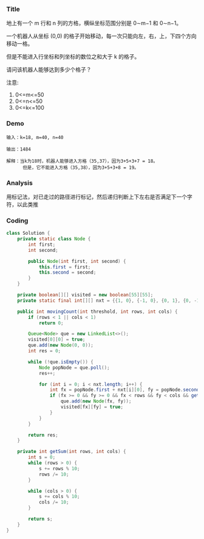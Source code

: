 ###   Title
地上有一个 m 行和 n 列的方格，横纵坐标范围分别是 0∼m−1 和 0∼n−1。

一个机器人从坐标 (0,0) 的格子开始移动，每一次只能向左，右，上，下四个方向移动一格。

但是不能进入行坐标和列坐标的数位之和大于 k 的格子。

请问该机器人能够达到多少个格子？

注意:
1. 0<=m<=50
2. 0<=n<=50
3. 0<=k<=100

###   Demo
```
输入：k=18, m=40, n=40

输出：1484

解释：当k为18时，机器人能够进入方格（35,37），因为3+5+3+7 = 18。
      但是，它不能进入方格（35,38），因为3+5+3+8 = 19。
```

###   Analysis
用标记法，对已走过的路径进行标记，然后递归判断上下左右是否满足下一个字符，以此类推


###   Coding
```java
class Solution {
    private static class Node {
        int first;
        int second;

        public Node(int first, int second) {
            this.first = first;
            this.second = second;
        }
    }

    private boolean[][] visited = new boolean[55][55];
    private static final int[][] nxt = {{1, 0}, {-1, 0}, {0, 1}, {0, -1}};

    public int movingCount(int threshold, int rows, int cols) {
        if (rows < 1 || cols < 1)
            return 0;

        Queue<Node> que = new LinkedList<>();
        visited[0][0] = true;
        que.add(new Node(0, 0));
        int res = 0;

        while (!que.isEmpty()) {
            Node popNode = que.poll();
            res++;

            for (int i = 0; i < nxt.length; i++) {
                int fx = popNode.first + nxt[i][0], fy = popNode.second + nxt[i][1];
                if (fx >= 0 && fy >= 0 && fx < rows && fy < cols && getSum(fx, fy) <= threshold && !visited[fx][fy]) {
                    que.add(new Node(fx, fy));
                    visited[fx][fy] = true;
                }
            }
        }

        return res;
    }

    private int getSum(int rows, int cols) {
        int s = 0;
        while (rows > 0) {
            s += rows % 10;
            rows /= 10;
        }

        while (cols > 0) {
            s += cols % 10;
            cols /= 10;
        }

        return s;
    }
}
```